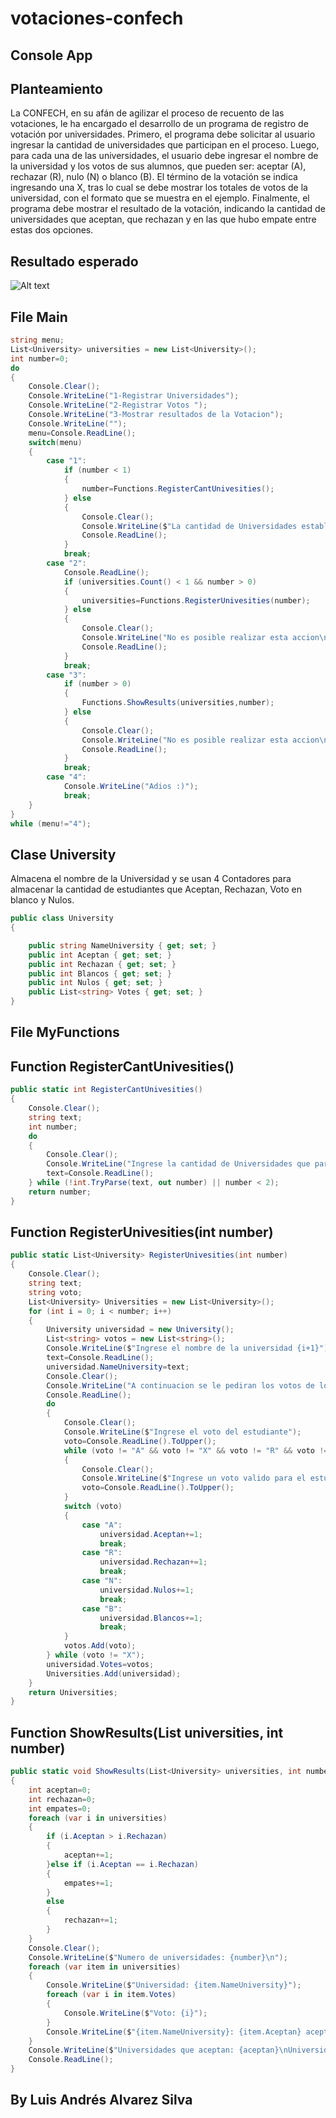 # votaciones-confech

## Console App

## Planteamiento

La CONFECH, en su afán de agilizar el proceso de recuento de las votaciones, le ha encargado el
desarrollo de un programa de registro de votación por universidades.
Primero, el programa debe solicitar al usuario ingresar la cantidad de universidades que participan
en el proceso.
Luego, para cada una de las universidades, el usuario debe ingresar el nombre de la universidad y
los votos de sus alumnos, que pueden ser: aceptar (A), rechazar (R), nulo (N) o blanco (B). El término
de la votación se indica ingresando una X, tras lo cual se debe mostrar los totales de votos de la
universidad, con el formato que se muestra en el ejemplo.
Finalmente, el programa debe mostrar el resultado de la votación, indicando la cantidad de
universidades que aceptan, que rechazan y en las que hubo empate entre estas dos opciones.

## Resultado esperado

![Alt text](image.png)

## File Main 

```c#
string menu;
List<University> universities = new List<University>();
int number=0;
do 
{
    Console.Clear();
    Console.WriteLine("1-Registrar Universidades");
    Console.WriteLine("2-Registrar Votos ");
    Console.WriteLine("3-Mostrar resultados de la Votacion");
    Console.WriteLine("");
    menu=Console.ReadLine();
    switch(menu)
    {
        case "1":
            if (number < 1)
            {
                number=Functions.RegisterCantUnivesities();
            } else 
            {
                Console.Clear();
                Console.WriteLine($"La cantidad de Universidades establecida es {number}\n\nPresione enter para continuar");
                Console.ReadLine();
            }
            break;
        case "2":
            Console.ReadLine();
            if (universities.Count() < 1 && number > 0)
            {
                universities=Functions.RegisterUnivesities(number);
            } else 
            {
                Console.Clear();
                Console.WriteLine("No es posible realizar esta accion\n\nPresione enter para continuar");
                Console.ReadLine();
            }
            break;
        case "3":
            if (number > 0)
            {
                Functions.ShowResults(universities,number);
            } else 
            {
                Console.Clear();
                Console.WriteLine("No es posible realizar esta accion\n\nPresione enter para continuar");
                Console.ReadLine();
            }
            break;
        case "4":
            Console.WriteLine("Adios :)");
            break;
    }
}
while (menu!="4");
```

## Clase University

Almacena el nombre de la Universidad y se usan 4 Contadores para almacenar la cantidad de estudiantes que 
Aceptan, Rechazan, Voto en blanco y Nulos.

```c#
public class University
{

    public string NameUniversity { get; set; }
    public int Aceptan { get; set; }
    public int Rechazan { get; set; }
    public int Blancos { get; set; }
    public int Nulos { get; set; }
    public List<string> Votes { get; set; }    
}
```

## File MyFunctions

## Function RegisterCantUnivesities()

```c#
public static int RegisterCantUnivesities()
{
    Console.Clear();
    string text;
    int number;
    do
    {
        Console.Clear();
        Console.WriteLine("Ingrese la cantidad de Universidades que participaran en el proceso\n\nMinimo de Universidades: 2");
        text=Console.ReadLine();
    } while (!int.TryParse(text, out number) || number < 2);
    return number;
}
```

## Function RegisterUnivesities(int number)

```c#
public static List<University> RegisterUnivesities(int number)
{
    Console.Clear();
    string text;
    string voto;
    List<University> Universities = new List<University>();
    for (int i = 0; i < number; i++)
    {
        University universidad = new University();
        List<string> votos = new List<string>();
        Console.WriteLine($"Ingrese el nombre de la universidad {i+1}");
        text=Console.ReadLine();
        universidad.NameUniversity=text;
        Console.Clear();
        Console.WriteLine("A continuacion se le pediran los votos de los diferentes estudiantes\n\nSi no quiere ingresar más votos ingrese la letra 'X'");
        Console.ReadLine();
        do
        {
            Console.Clear();
            Console.WriteLine($"Ingrese el voto del estudiante");
            voto=Console.ReadLine().ToUpper();
            while (voto != "A" && voto != "X" && voto != "R" && voto != "N" && voto != "B")
            {
                Console.Clear();
                Console.WriteLine($"Ingrese un voto valido para el estudiante");
                voto=Console.ReadLine().ToUpper();
            }
            switch (voto)
            {
                case "A":
                    universidad.Aceptan+=1;
                    break;
                case "R":
                    universidad.Rechazan+=1;
                    break;
                case "N":
                    universidad.Nulos+=1;
                    break;
                case "B":
                    universidad.Blancos+=1;
                    break;
            }
            votos.Add(voto);
        } while (voto != "X");
        universidad.Votes=votos;
        Universities.Add(universidad);
    }        
    return Universities;
}
```

## Function ShowResults(List<University> universities, int number)

```c#
public static void ShowResults(List<University> universities, int number)
{
    int aceptan=0;
    int rechazan=0;
    int empates=0;
    foreach (var i in universities)
    {
        if (i.Aceptan > i.Rechazan)
        {
            aceptan+=1;
        }else if (i.Aceptan == i.Rechazan)
        {
            empates+=1;
        }
        else 
        {
            rechazan+=1;
        }
    }
    Console.Clear();
    Console.WriteLine($"Numero de universidades: {number}\n");
    foreach (var item in universities)
    {
        Console.WriteLine($"Universidad: {item.NameUniversity}");
        foreach (var i in item.Votes)
        {
            Console.WriteLine($"Voto: {i}");
        }
        Console.WriteLine($"{item.NameUniversity}: {item.Aceptan} aceptan, {item.Rechazan} rechazan, {item.Blancos} blancos, {item.Nulos} nulos.\n");
    }
    Console.WriteLine($"Universidades que aceptan: {aceptan}\nUniversidades que rechazan: {rechazan}\nUniversidades con empate: {empates}");
    Console.ReadLine();
}
```

## By Luis Andrés Alvarez Silva
